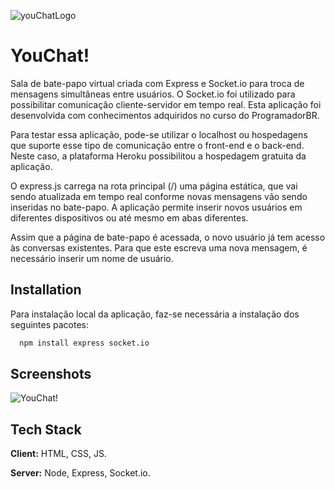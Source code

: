 
![youChatLogo](https://user-images.githubusercontent.com/70289587/142443512-644d6717-654b-4644-aec6-cdabf65bdffc.png)


# YouChat!

Sala de bate-papo virtual criada com Express e Socket.io para troca de mensagens simultâneas entre usuários.
O Socket.io foi utilizado para possibilitar comunicação cliente-servidor em tempo real. Esta aplicação foi desenvolvida com conhecimentos adquiridos no curso do ProgramadorBR.

Para testar essa aplicação, pode-se utilizar o localhost ou hospedagens que suporte esse tipo de comunicação entre o front-end e o back-end. Neste caso, a plataforma Heroku possibilitou a hospedagem gratuita da aplicação.

O express.js carrega na rota principal (/) uma página estática, que vai sendo atualizada em tempo real conforme novas mensagens vão sendo inseridas no bate-papo. A aplicação permite inserir novos usuários em diferentes dispositivos ou até mesmo em abas diferentes.

Assim que a página de bate-papo é acessada, o novo usuário já tem acesso às conversas existentes. Para que este escreva uma nova mensagem, é necessário inserir um nome de usuário. 

## Installation

Para instalação local da aplicação, faz-se necessária a instalação dos seguintes pacotes:

```bash
  npm install express socket.io
```
    
## Screenshots

![YouChat!](https://user-images.githubusercontent.com/70289587/142443444-3b1681a9-eeb9-442a-b645-579a689461cc.jpg)


## Tech Stack

**Client:** HTML, CSS, JS.

**Server:** Node, Express, Socket.io.

